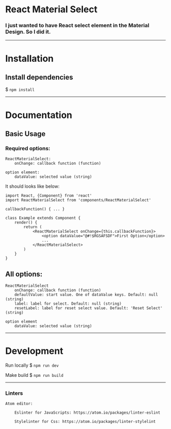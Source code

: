 # React Material Select

### I just wanted to have React select element in the Material Design. So I did it.

---

# Installation


## Install dependencies
$ `npm install`

---

# Documentation

## Basic Usage

### Required options:
    ReactMaterialSelect:
        onChange: callback function (function)

    option element:
        dataValue: selected value (string)

It should looks like below:

```
import React, {Component} from 'react'
import ReactMaterialSelect from 'components/ReactMaterialSelect'

callbackFunction() { ... }

class Example extends Component {
    render() {
        return (
            <ReactMaterialSelect onChange={this.callbackFunction}>
                <option dataValue="@#!$RGSAFSDF">First Option</option>
                ...
            </ReactMaterialSelect>
        )
    }
}
```

## All options:
    ReactMaterialSelect
        onChange: callback function (function)
        defaultValue: start value. One of dataValue keys. Default: null (string)
        label: label for select. Default: null (string)
        resetLabel: label for reset select value. Default: 'Reset Select' (string)

    option element
        dataValue: selected value (string)

---

# Development

Run locally
$ `npm run dev`

Make build
$ `npm run build`

---

### Linters

    Atom editor:

        Eslinter for JavaScripts: https://atom.io/packages/linter-eslint

        Stylelinter for Css: https://atom.io/packages/linter-stylelint
